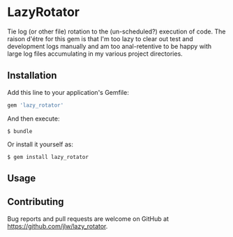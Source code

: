 # LazyRotator

Tie log (or other file) rotation to the (un-scheduled?) execution of code. The raison d'étre for this gem is that I'm too lazy to clear out test and development logs manually and am too anal-retentive to be happy with large log files accumulating in my various project directories.

## Installation

Add this line to your application's Gemfile:

```ruby
gem 'lazy_rotator'
```

And then execute:

    $ bundle

Or install it yourself as:

    $ gem install lazy_rotator

## Usage



## Contributing

Bug reports and pull requests are welcome on GitHub at https://github.com/jlw/lazy_rotator.
